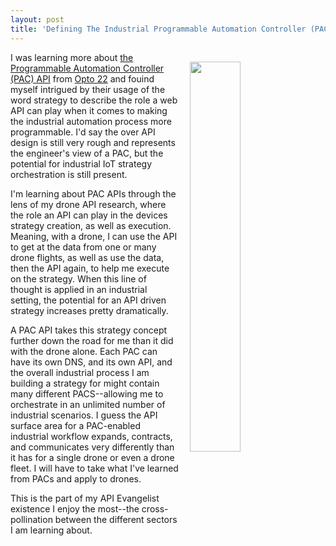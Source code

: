 ```yaml
---
layout: post
title: 'Defining The Industrial Programmable Automation Controller (PAC) Strategy Using An API'
---
```

<p><a href="http://developer.opto22.com/static/generated/pac-rest-api/swagger-ui/index.html#/"><img style="padding: 15px;" src="http://kinlane-productions.s3.amazonaws.com/api-evangelist-site/blog/pcbased_io_320x224.jpg" alt="" width="40%" align="right" /></a></p>
<p>I was learning more about <a href="http://developer.opto22.com/static/generated/pac-rest-api/swagger-ui/index.html#/">the Programmable Automation Controller (PAC) API</a> from <a href="http://www.opto22.com/">Opto 22</a> and fouind myself intrigued by their usage of the word strategy to describe the role a web API can play when it comes to making the industrial automation process more programmable. I'd say the over API design is still very rough and represents the engineer's view of a PAC, but the potential for industrial IoT strategy orchestration is still present.</p>
<p>I'm learning about PAC APIs through the lens of my drone API research, where the role an API can play in the devices strategy creation, as well as execution. Meaning, with a drone, I can use the API to get at the data from one or many drone flights, as well as use the data, then the API again, to help me execute on the strategy. When this line of thought is applied in an industrial setting, the potential for an API driven strategy increases pretty dramatically.</p>
<p>A PAC API takes this strategy concept further down the road for me than it did with the drone alone. Each PAC can have its own DNS, and its own API, and the overall&nbsp;industrial process I am building a strategy for might contain many different PACS--allowing me to orchestrate in&nbsp;an unlimited number of industrial scenarios. I guess the API surface area for a PAC-enabled industrial workflow expands, contracts, and communicates very differently than it has for a single drone or even a drone fleet. I will have to take what I've learned from PACs and apply to drones.</p>
<p>This is the part of my API Evangelist existence I enjoy the most--the cross-pollination between the different sectors I am learning about.</p>